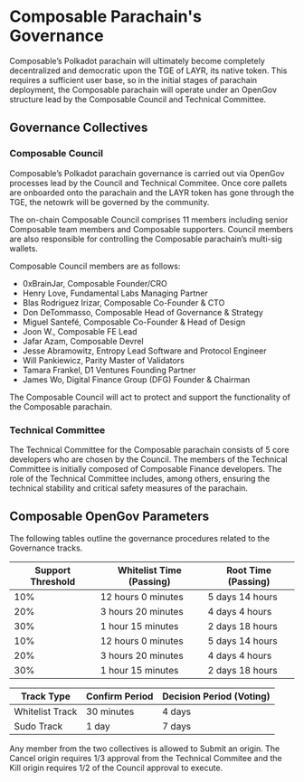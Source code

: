 # Composable Parachain's Governance

Composable’s Polkadot parachain will ultimately become completely decentralized and democratic upon the TGE of LAYR, its native token. This requires a sufficient user base, so in the initial stages of parachain deployment, the Composable parachain will operate under an OpenGov structure lead by the Composable Council and Technical Committee.  

## Governance Collectives

### Composable Council

Composable’s Polkadot parachain governance is carried out via OpenGov processes lead by the Council and Technical Commitee. Once core pallets are onboarded onto the parachain and the LAYR token has gone through the TGE, the netowrk will be governed by the community. 

The on-chain Composable Council comprises 11 members including senior Composable team members and Composable supporters. Council members are also responsible for controlling the Composable parachain’s multi-sig wallets.

Composable Council members are as follows:
- 0xBrainJar, Composable Founder/CRO
- Henry Love, Fundamental Labs Managing Partner
- Blas Rodriguez Irizar, Composable Co-Founder & CTO
- Don DeTommasso, Composable Head of Governance & Strategy
- Miguel Santefé, Composable Co-Founder & Head of Design
- Joon W., Composable FE Lead
- Jafar Azam, Composable Devrel
- Jesse Abramowitz, Entropy Lead Software and Protocol Engineer
- Will Pankiewicz, Parity Master of Validators
- Tamara Frankel, D1 Ventures Founding Partner
- James Wo, Digital Finance Group (DFG) Founder & Chairman

The Composable Council will act to protect and support the functionality of the Composable parachain. 

### Technical Committee

The Technical Committee for the Composable parachain consists of 5 core developers who are chosen by the Council. The members of the Technical Committee is initially composed of Composable Finance developers. The role of the Technical Committee includes, among others, ensuring the technical stability and critical safety measures of the parachain. 

## Composable OpenGov Parameters

The following tables outline the governance procedures related to the Governance tracks.

| Support Threshold | Whitelist Time (Passing) | Root Time (Passing) |
|-------------------|--------------------------|----------------------|
| 10%               | 12 hours 0 minutes       | 5 days 14 hours      |
| 20%               | 3 hours 20 minutes       | 4 days 4 hours       |
| 30%               | 1 hour 15 minutes        | 2 days 18 hours      |
| 10%               | 12 hours 0 minutes       | 5 days 14 hours      |
| 20%               | 3 hours 20 minutes       | 4 days 4 hours       |
| 30%               | 1 hour 15 minutes        | 2 days 18 hours      |

| Track Type            | Confirm Period    | Decision Period (Voting) |
|-----------------------|-------------------|--------------------------|
| Whitelist Track       | 30 minutes        | 4 days                   |
| Sudo Track            | 1 day             | 7 days                   |


Any member from the two collectives is allowed to Submit an origin. The Cancel origin requires 1/3 approval from the Technical Commitee and the Kill origin requires 1/2 of the Council approval to execute.




